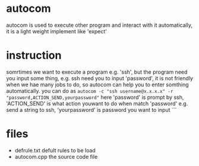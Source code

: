 # autocom
autocom is used to execute other program and interact with it automatically, it is a light weight implement like 'expect'

# instruction
somrtimes we want to execute a program e.g. 'ssh', but the program need you input some thing, e.g. ssh need you to input 'password', it is not friendly  when we hae many jobs to do, so autocom can help you to enter  somthing automatically. you can do as 
``` autocom -c "ssh username@x.x.x.x" -r "password,ACTION_SEND,yourpassword" ```
here 'password' is prompt by ssh, 'ACTION_SEND' is what action youwant to do when match 'password' e.g. send a string to ssh, 'yourpassword' is password you want to input ```
# files
* defrule.txt defult rules to be load
* autocom.cpp the source code file
